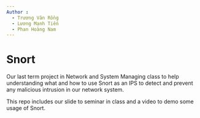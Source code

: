 ```yaml
---
Author : 
  - Trương Văn Rồng
  - Lương Mạnh Tiến
  - Phan Hoàng Nam
---
```


# Snort

Our last term project in Network and System Managing class to help understanding what and how to use Snort as an IPS to detect and prevent any malicious intrusion in our network system.

This repo includes our slide to seminar in class and a video to demo some usage of Snort.

